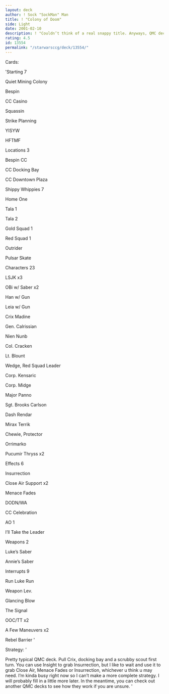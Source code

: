 ```yaml
---
layout: deck
author: ! Sock "SockMan" Man
title: ! "Colony of Doom"
side: Light
date: 2001-02-10
description: ! "Couldn’t think of a real snappy title. Anyways, QMC deck with the power of Close Air Support"
rating: 4.5
id: 13554
permalink: "/starwarsccg/deck/13554/"
---
```

Cards: 

'Starting 7

Quiet Mining Colony

Bespin

CC Casino

Squassin

Strike Planning

YISYW

HFTMF


Locations 3

Bespin CC

CC Docking Bay

CC Downtown Plaza


Shippy Whippies 7

Home One

Tala 1

Tala 2

Gold Squad 1

Red Squad 1

Outrider

Pulsar Skate


Characters 23

LSJK x3

OBi w/ Saber x2

Han w/ Gun

Leia w/ Gun

Crix Madine

Gen. Calrissian

Nien Nunb

Col. Cracken

Lt. Blount

Wedge, Red Squad Leader

Corp. Kensaric

Corp. Midge

Major Panno

Sgt. Brooks Carlson

Dash Rendar

Mirax Terrik

Chewie, Protector

Orrimarko

Pucumir Thryss x2


Effects 6

Insurrection

Close Air Support x2

Menace Fades

DODN/WA

CC Celebration


AO 1

I’ll Take the Leader


Weapons 2

Luke’s Saber

Annie’s Saber


Interrupts 9

Run Luke Run

Weapon Lev.

Glancing Blow

The Signal

OOC/TT x2

A Few Maneuvers x2

Rebel Barrier '

Strategy: '

Pretty typical QMC deck. Pull Crix, docking bay and a scrubby scout first turn. You can use Insight to grab Insurrection, but I like to wait and use it to grab Close Air, Menace Fades or Insurrection, whichever u think u may need. I’m kinda busy right now so I can’t make a more complete strategy. I will probably fill in a little more later. In the meantime, you can check out another QMC decks to see how they work if you are unsure. '
